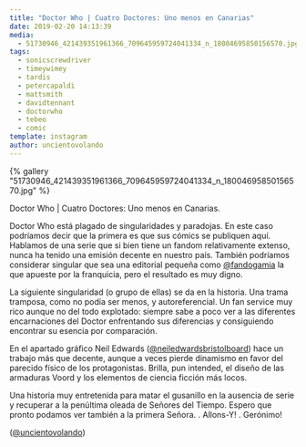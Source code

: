 ```yaml
---
title: "Doctor Who | Cuatro Doctores: Uno menos en Canarias"
date: 2019-02-20 14:13:39
media: 
  - 51730946_421439351961366_709645959724041334_n_18004695850156570.jpg
tags: 
  - sonicscrewdriver
  - timeywimey
  - tardis
  - petercapaldi
  - mattsmith
  - davidtennant
  - doctorwho
  - tebeo
  - comic
template: instagram
author: uncientovolando
---
```


{% gallery "51730946_421439351961366_709645959724041334_n_18004695850156570.jpg" %}

Doctor Who | Cuatro Doctores: Uno menos en Canarias.

Doctor Who está plagado de singularidades y paradojas. En este caso podríamos decir que la primera es que sus cómics se publiquen aquí. Hablamos de una serie que si bien tiene un fandom relativamente extenso, nunca ha tenido una emisión decente en nuestro país. También podríamos considerar singular que sea una editorial pequeña como [@fandogamia](https://instagram.com/fandogamia) la que apueste por la franquicia, pero el resultado es muy digno.

La siguiente singularidad (o grupo de ellas) se da en la historia. Una trama tramposa, como no podía ser menos, y autoreferencial. Un fan service muy rico aunque no del todo explotado: siempre sabe a poco ver a las diferentes encarnaciones del Doctor enfrentando sus diferencias y consiguiendo encontrar su esencia por comparación.

En el apartado gráfico Neil Edwards ([@neiledwardsbristolboard](https://instagram.com/neiledwardsbristolboard)) hace un trabajo más que decente, aunque a veces pierde dinamismo en favor del parecido físico de los protagonistas. Brilla, pun intended, el diseño de las armaduras Voord y los elementos de ciencia ficción más locos.

Una historia muy entretenida para matar el gusanillo en la ausencia de serie y recuperar a la penúltima oleada de Señores del Tiempo. Espero que pronto podamos ver también a la primera Señora. .
Allons-Y! .
Gerónimo!

([@uncientovolando](https://instagram.com/uncientovolando))
